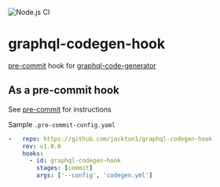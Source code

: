 ![Node.js CI](https://github.com/tj-pre-commit/graphql-codegen-hook/workflows/Node.js%20CI/badge.svg?event=push)

# graphql-codegen-hook
[pre-commit](https://pre-commit.com) hook for [graphql-code-generator](https://github.com/dotansimha/graphql-code-generator) 


## As a pre-commit hook

See [pre-commit](https://github.com/pre-commit/pre-commit) for instructions

Sample `.pre-commit-config.yaml`

```yaml
-   repo: https://github.com/jackton1/graphql-codegen-hook
    rev: v1.0.0
    hooks:
      - id: graphql-codegen-hook
        stages: [commit]
        args: ['--config', 'codegen.yml']
```
